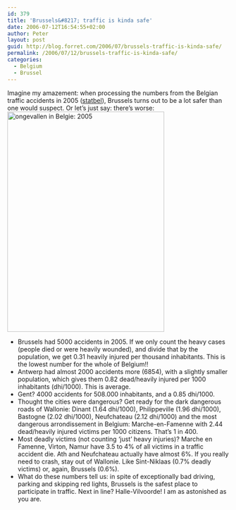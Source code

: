 ```yaml
---
id: 379
title: 'Brussels&#8217; traffic is kinda safe'
date: 2006-07-12T16:54:55+02:00
author: Peter
layout: post
guid: http://blog.forret.com/2006/07/brussels-traffic-is-kinda-safe/
permalink: /2006/07/12/brussels-traffic-is-kinda-safe/
categories:
  - Belgium
  - Brussel
---
```

Imagine my amazement: when processing the numbers from the Belgian traffic accidents in 2005 ([statbel](http://statbel.fgov.be/home_nl.asp)), Brussels turns out to be a lot safer than one would suspect. Or let&#8217;s just say: there&#8217;s worse:  
[<img loading="lazy" src="http://static.flickr.com/73/187998059_66f07dfc0b.jpg" width="356" height="500" alt="ongevallen in Belgie: 2005" />](http://www.flickr.com/photos/pforret/187998059/ "Photo Sharing")  
<!--more-->

  * Brussels had 5000 accidents in 2005. If we only count the heavy cases (people died or were heavily wounded), and divide that by the population, we get 0.31 heavily injured per thousand inhabitants. This is the lowest number for the whole of Belgium!!
  * Antwerp had almost 2000 accidents more (6854), with a slightly smaller population, which gives them 0.82 dead/heavily injured per 1000 inhabitants (dhi/1000). This is average.
  * Gent? 4000 accidents for 508.000 inhabitants, and a 0.85 dhi/1000.
  * Thought the cities were dangerous? Get ready for the dark dangerous roads of Wallonie: Dinant (1.64 dhi/1000), Philippeville (1.96 dhi/1000), Bastogne (2.02 dhi/1000), Neufchateau (2.12 dhi/1000) and the most dangerous arrondissement in Belgium: Marche-en-Famenne with 2.44 dead/heavily injured victims per 1000 citizens. That&#8217;s 1 in 400.
  * Most deadly victims (not counting &#8216;just&#8217; heavy injuries)? Marche en Famenne, Virton, Namur have 3.5 to 4% of all victims in a traffic accident die. Ath and Neufchateau actually have almost 6%. If you really need to crash, stay out of Wallonie. Like Sint-Niklaas (0.7% deadly victims) or, again, Brussels (0.6%).
  * What do these numbers tell us: in spite of exceptionally bad driving, parking and skipping red lights, Brussels is the safest place to participate in traffic. Next in line? Halle-Vilvoorde! I am as astonished as you are.